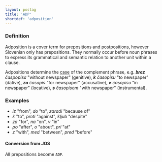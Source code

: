 ```yaml
---
layout: postag
title: 'ADP'
shortdef: 'adposition'
---
```

### Definition

Adposition is a cover term for prepositions and postpositions, however Slovenian only has prepositions. They normally occur before noun phrases to express its grammatical and semantic relation to another unit within a clause. 

Adpositions determine the [case]() of the complement phrase, e.g. _<b>brez</b> časpopisa_ "without newspaper" (genitive), _<b>k</b> časopisu_ "to newspaper" (dative), _<b>za</b> časopis_ "for newspaper" (accusative), _<b>v</b> časopisu_ "in newspaper" (locative), _<b>s</b> časopisom_ "with newspaper" (instrumental). 

### Examples

- _iz_ "from", _do_ "to", _zaradi_ "because of"
- _k_ "to", _proti_ "against", _kljub_ "despite"
- _za_ "for", _na_ "on", _v_ "in"
- _po_ "after", _o_ "about", _pri_ "at"
- _z_ "with", _med_ "between", _pred_ "before"

#### Conversion from JOS

All prepositions become `ADP`.
<!-- Interlanguage links updated Čt lis 12 09:42:49 CET 2020 -->
